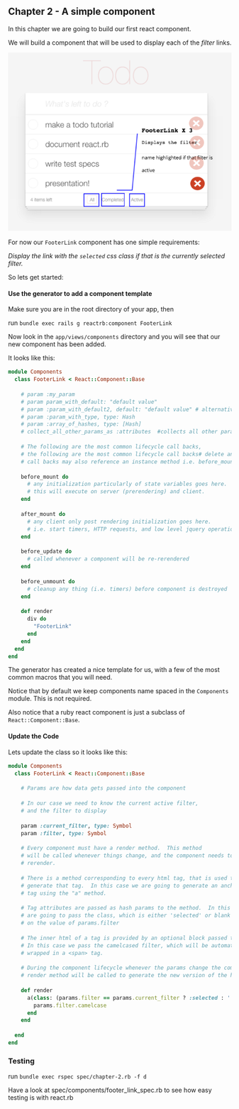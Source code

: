 ## Chapter 2 - A simple component

In this chapter we are going to build our first react component.

We will build a component that will be used to display each of the *filter* links.  

![](todo-chapter-2.png?raw=true)

For now our `FooterLink` component has one simple requirements:

*Display the link with the `selected` css class if that is the currently selected filter.*

So lets get started:

#### Use the generator to add a component template

Make sure you are in the root directory of your app, then

run `bundle exec rails g reactrb:component FooterLink`

Now look in the `app/views/components` directory and you will see that our new component has been added.

It looks like this:

```ruby
module Components
  class FooterLink < React::Component::Base

    # param :my_param
    # param param_with_default: "default value"
    # param :param_with_default2, default: "default value" # alternative syntax
    # param :param_with_type, type: Hash
    # param :array_of_hashes, type: [Hash]
    # collect_all_other_params_as :attributes  #collects all other params into a hash

    # The following are the most common lifecycle call backs,
    # the following are the most common lifecycle call backs# delete any that you are not using.
    # call backs may also reference an instance method i.e. before_mount :my_method

    before_mount do
      # any initialization particularly of state variables goes here.
      # this will execute on server (prerendering) and client.
    end

    after_mount do
      # any client only post rendering initialization goes here.
      # i.e. start timers, HTTP requests, and low level jquery operations etc.
    end

    before_update do
      # called whenever a component will be re-rerendered
    end

    before_unmount do
      # cleanup any thing (i.e. timers) before component is destroyed
    end

    def render
      div do
        "FooterLink"
      end
    end
  end
end

```

The generator has created a nice template for us, with a few of the most common macros that you will need.  

Notice that by default we keep components name spaced in the `Components` module.  This is not required.

Also notice that a ruby react component is just a subclass of `React::Component::Base`.

#### Update the Code

Lets update the class so it looks like this:

```ruby
module Components
  class FooterLink < React::Component::Base

    # Params are how data gets passed into the component

    # In our case we need to know the current active filter,
    # and the filter to display

    param :current_filter, type: Symbol
    param :filter, type: Symbol

    # Every component must have a render method.  This method
    # will be called whenever things change, and the component needs to
    # rerender.

    # There is a method corresponding to every html tag, that is used to
    # generate that tag.  In this case we are going to generate an anchor
    # tag using the "a" method.

    # Tag attributes are passed as hash params to the method.  In this case we
    # are going to pass the class, which is either 'selected' or blank depending
    # on the value of params.filter

    # The inner html of a tag is provided by an optional block passed to the tag.
    # In this case we pass the camelcased filter, which will be automatically
    # wrapped in a <span> tag.

    # During the component lifecycle whenever the params change the component's
    # render method will be called to generate the new version of the html as needed.

    def render
      a(class: (params.filter == params.current_filter ? :selected : '')) do
        params.filter.camelcase
      end
    end

  end
end
```

### Testing

run `bundle exec rspec spec/chapter-2.rb -f d`

Have a look at spec/components/footer_link_spec.rb to see how easy testing is with react.rb
